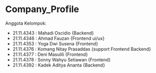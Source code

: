 # Company_Profile
Anggota Kelompok:
- 21.11.4343 : Mahadi Oscidio {Backend}
- 21.11.4346 : Ahmad Fauzan   {Frontend ui/ux}
- 21.11.4353 : Yoga Dwi Susena {Frontend}
- 21.11.4376 : Komang Nitay Prasaddas {support Frontend Backend}
- 21.11.4377 : Deni Masulili {Frontend}
- 21.11.4378 : Sonny Wahyu Setiawan {Frontend}
- 21.11.4392 : Kadek Aditya Ananta {Backend}
